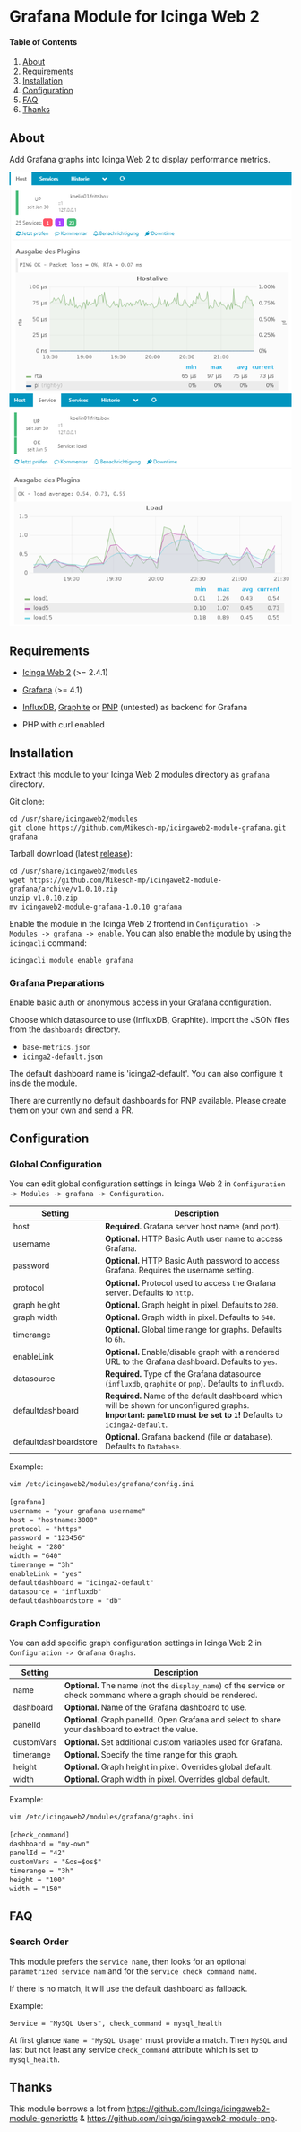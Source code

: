 # Grafana Module for Icinga Web 2

#### Table of Contents

1. [About](#about)
2. [Requirements](#requirements)
3. [Installation](#installation)
4. [Configuration](#configuration)
5. [FAQ](#faq)
6. [Thanks](#thanks)


## About

Add Grafana graphs into Icinga Web 2 to display performance metrics.

![Icinga Web 2 Grafana Integration](doc/images/icingaweb2_grafana_screenshot_01.png "Grafana")
![Icinga Web 2 Grafana Integration](doc/images/icingaweb2_grafana_screenshot_02.png "Grafana")

## Requirements

* [Icinga Web 2](https://www.icinga.com/products/icinga-web-2/) (>= 2.4.1)
* [Grafana](https://grafana.com/) (>= 4.1)
* [InfluxDB](https://docs.influxdata.com/influxdb/), [Graphite](https://graphiteapp.org) or [PNP](https://docs.pnp4nagios.org/) (untested) as backend for Grafana

* PHP with curl enabled

## Installation

Extract this module to your Icinga Web 2 modules directory as `grafana` directory.

Git clone:

```
cd /usr/share/icingaweb2/modules
git clone https://github.com/Mikesch-mp/icingaweb2-module-grafana.git grafana
```

Tarball download (latest [release](https://github.com/Mikesch-mp/icingaweb2-module-grafana/releases)):

```
cd /usr/share/icingaweb2/modules
wget https://github.com/Mikesch-mp/icingaweb2-module-grafana/archive/v1.0.10.zip
unzip v1.0.10.zip
mv icingaweb2-module-grafana-1.0.10 grafana
```

Enable the module in the Icinga Web 2 frontend in `Configuration -> Modules -> grafana -> enable`.
You can also enable the module by using the `icingacli` command:

```
icingacli module enable grafana
```

### Grafana Preparations

Enable basic auth or anonymous access in your Grafana configuration.

Choose which datasource to use (InfluxDB, Graphite). Import the JSON files from the `dashboards`
directory.

* `base-metrics.json`
* `icinga2-default.json`

The default dashboard name is 'icinga2-default'. You can also configure it inside the module.

There are currently no default dashboards for PNP available. Please create them on your own and send a PR.


## Configuration

### Global Configuration

You can edit global configuration settings in Icinga Web 2 in `Configuration -> Modules -> grafana -> Configuration`.

Setting            | Description
-------------------|-------------------
host               | **Required.** Grafana server host name (and port).
username           | **Optional.** HTTP Basic Auth user name to access Grafana.
password           | **Optional.** HTTP Basic Auth password to access Grafana. Requires the username setting.
protocol           | **Optional.** Protocol used to access the Grafana server. Defaults to `http`.
graph height       | **Optional.** Graph height in pixel. Defaults to `280`.
graph width        | **Optional.** Graph width in pixel. Defaults to `640`.
timerange          | **Optional.** Global time range for graphs. Defaults to `6h`.
enableLink         | **Optional.** Enable/disable graph with a rendered URL to the Grafana dashboard. Defaults to `yes`.
datasource         | **Required.** Type of the Grafana datasource (`influxdb`, `graphite` or `pnp`). Defaults to `influxdb`.
defaultdashboard   | **Required.** Name of the default dashboard which will be shown for unconfigured graphs. **Important: `panelID` must be set to `1`!** Defaults to `icinga2-default`.
defaultdashboardstore | **Optional.** Grafana backend (file or database). Defaults to `Database`.


Example:
```
vim /etc/icingaweb2/modules/grafana/config.ini

[grafana]
username = "your grafana username"
host = "hostname:3000"
protocol = "https"
password = "123456"
height = "280"
width = "640"
timerange = "3h"
enableLink = "yes"
defaultdashboard = "icinga2-default"
datasource = "influxdb"
defaultdashboardstore = "db"
```

### Graph Configuration

You can add specific graph configuration settings in Icinga Web 2 in `Configuration -> Grafana Graphs`.

Setting            | Description
-------------------|-------------------
name               | **Optional.** The name (not the `display_name`) of the service or check command where a graph should be rendered.
dashboard          | **Optional.** Name of the Grafana dashboard to use.
panelId            | **Optional.** Graph panelId. Open Grafana and select to share your dashboard to extract the value.
customVars         | **Optional.** Set additional custom variables used for Grafana.
timerange          | **Optional.** Specify the time range for this graph.
height             | **Optional.** Graph height in pixel. Overrides global default.
width              | **Optional.** Graph width in pixel. Overrides global default.

Example:
```
vim /etc/icingaweb2/modules/grafana/graphs.ini

[check_command]
dashboard = "my-own"
panelId = "42"
customVars = "&os=$os$"
timerange = "3h"
height = "100"
width = "150"

```


## FAQ

### Search Order

This module prefers the `service name`, then looks for an optional `parametrized service nam` and for the `service check command name`.

If there is no match, it will use the default dashboard as fallback.

Example:

```
Service = "MySQL Users", check_command = mysql_health
```
At first glance `Name = "MySQL Usage"` must provide a match. Then `MySQL` and last but not least any service
`check_command` attribute which is set to `mysql_health`.

## Thanks

This module borrows a lot from https://github.com/Icinga/icingaweb2-module-generictts & https://github.com/Icinga/icingaweb2-module-pnp.
